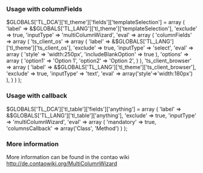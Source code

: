 ### Usage with columnFields ### 

$GLOBALS['TL_DCA']['tl_theme']['fields']['templateSelection'] = array
(
    'label'         => &$GLOBALS['TL_LANG']['tl_theme']['templateSelection'],
    'exclude'       => true,
    'inputType'     => 'multiColumnWizard',
    'eval'          => array
        (
        'columnFields' => array
            (
            'ts_client_os' => array
                (
                'label'         => &$GLOBALS['TL_LANG']['tl_theme']['ts_client_os'],
                'exclude'       => true,
                'inputType'     => 'select',
                'eval'          => array
                    (
                        'style'                     => 'width:250px',
                        'includeBlankOption'        => true
                    ),
                'options'       => array
                    (
                        'option1'       => 'Option 1',
                        'option2'       => 'Option 2',
                    )                
                ),
            'ts_client_browser' => array
                (
                'label'         => &$GLOBALS['TL_LANG']['tl_theme']['ts_client_browser'],
                'exclude'       => true,
                'inputType'     => 'text',
                'eval'          => array('style'=>'width:180px')
                ),
            )
        )
);

### Usage with callback ### 

$GLOBALS['TL_DCA']['tl_table']['fields']['anything'] = array
(
    'label'         => &$GLOBALS['TL_LANG']['tl_table']['anything'],
    'exclude'       => true,
    'inputType'     => 'multiColumnWizard',
    'eval'          => array
        (
        'mandatory'             => true,
        'columnsCallback'       => array('Class', 'Method')
        )
);

### More information ### 

More information can be found in the contao wiki
http://de.contaowiki.org/MultiColumnWizard
